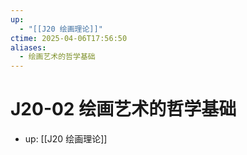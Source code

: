 ```yaml
---
up:
  - "[[J20 绘画理论]]"
ctime: 2025-04-06T17:56:50
aliases:
  - 绘画艺术的哲学基础
---
```


# J20-02 绘画艺术的哲学基础

- up: [[J20 绘画理论]]
